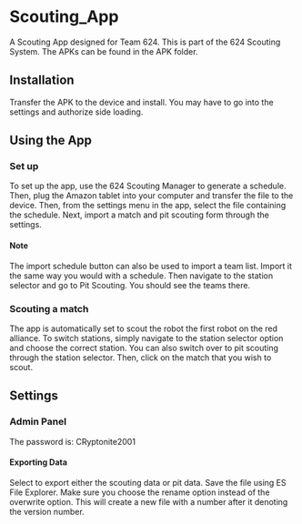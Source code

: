 # Scouting_App
 A Scouting App designed for Team 624. This is part of the 624 Scouting System. The APKs can be found in the APK folder.

## Installation
Transfer the APK to the device and install. You may have to go into the settings and authorize side loading.

## Using the App

### Set up
To set up the app, use the 624 Scouting Manager to generate a schedule. Then, plug the Amazon tablet into your computer and transfer the file to the device. Then, from the settings menu in the app, select the file containing the schedule. Next, import a match and pit scouting form through the settings.

#### Note
The import schedule button can also be used to import a team list. Import it the same way you would with a schedule. Then navigate to the station selector and go to Pit Scouting. You should see the teams there.

### Scouting a match
The app is automatically set to scout the robot the first robot on the red alliance. To switch stations, simply navigate to the station selector option and choose the correct station. You can also switch over to pit scouting through the station selector. Then, click on the match that you wish to scout.

## Settings

### Admin Panel
The password is: CRyptonite2001

#### Exporting Data
Select to export either the scouting data or pit data. Save the file using ES File Explorer. Make sure you choose the rename option instead of the overwrite option. This will create a new file with a number after it denoting the version number.
